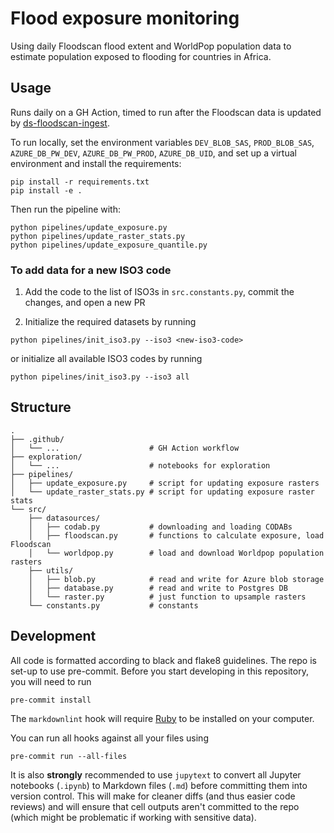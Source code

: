 # Flood exposure monitoring

Using daily Floodscan flood extent and WorldPop population data to estimate
population exposed to flooding for countries in Africa.

## Usage

Runs daily on a GH Action, timed to run after the Floodscan data is updated
by [ds-floodscan-ingest](https://github.com/OCHA-DAP/ds-floodscan-ingest).

To run locally, set the environment variables `DEV_BLOB_SAS`,
`PROD_BLOB_SAS`, `AZURE_DB_PW_DEV`, `AZURE_DB_PW_PROD`, `AZURE_DB_UID`,
and set up a virtual environment and install the requirements:

```shell
pip install -r requirements.txt
pip install -e .
```

Then run the pipeline with:

```shell
python pipelines/update_exposure.py
python pipelines/update_raster_stats.py
python pipelines/update_exposure_quantile.py
```

### To add data for a new ISO3 code

1. Add the code to the list of ISO3s in `src.constants.py`,
commit the changes, and open a new PR

2. Initialize the required datasets by running

```shell
python pipelines/init_iso3.py --iso3 <new-iso3-code>
````

or initialize all available ISO3 codes by running

```shell
python pipelines/init_iso3.py --iso3 all
```

## Structure

```plaintext
.
├── .github/
│   └── ...                    # GH Action workflow
├── exploration/
│   └── ...                    # notebooks for exploration
├── pipelines/
│   ├── update_exposure.py     # script for updating exposure rasters
│   └── update_raster_stats.py # script for updating exposure raster stats
└── src/
    ├── datasources/
    │   ├── codab.py           # downloading and loading CODABs
    │   ├── floodscan.py       # functions to calculate exposure, load Floodscan
    │   └── worldpop.py        # load and download Worldpop population rasters
    ├── utils/
    │   ├── blob.py            # read and write for Azure blob storage
    │   ├── database.py        # read and write to Postgres DB
    │   └── raster.py          # just function to upsample rasters
    └── constants.py           # constants
```

## Development

All code is formatted according to black and flake8 guidelines.
The repo is set-up to use pre-commit.
Before you start developing in this repository, you will need to run

```shell
pre-commit install
```

The `markdownlint` hook will require
[Ruby](https://www.ruby-lang.org/en/documentation/installation/)
to be installed on your computer.

You can run all hooks against all your files using

```shell
pre-commit run --all-files
```

It is also **strongly** recommended to use `jupytext`
to convert all Jupyter notebooks (`.ipynb`) to Markdown files (`.md`)
before committing them into version control. This will make for
cleaner diffs (and thus easier code reviews) and will ensure that cell outputs aren't
committed to the repo (which might be problematic if working with sensitive data).

